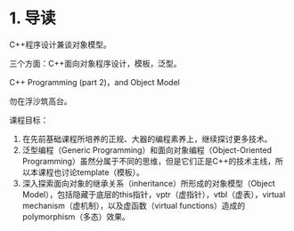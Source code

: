 # 1. 导读

C++程序设计兼谈对象模型。

三个方面：C++面向对象程序设计，模板，泛型。

C++ Programming (part 2)，and Object Model

勿在浮沙筑高台。

课程目标：

1. 在先前基础课程所培养的正规、大器的编程素养上，继续探讨更多技术。
2. 泛型编程（Generic Programming）和面向对象编程（Object-Oriented Programming）虽然分属于不同的思维，但是它们正是C++的技术主线，所以本课程也讨论template（模板）。
3. 深入探索面向对象的继承关系（inheritance）所形成的对象模型（Object Model），包括隐藏于底层的this指针，vptr（虚指针），vtbl（虚表），virtual mechanism（虚机制），以及虚函数（virtual functions）造成的polymorphism（多态）效果。

  
